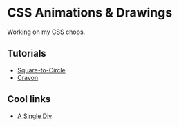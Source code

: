 # CSS Animations & Drawings

Working on my CSS chops.

## Tutorials

* [Square-to-Circle](http://webdesign.tutsplus.com/tutorials/a-beginners-introduction-to-css-animation--cms-21068)
* [Crayon](https://hacks.mozilla.org/2014/09/single-div-drawings-with-css/)

## Cool links

* [A Single Div](http://a.singlediv.com/)
